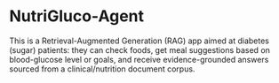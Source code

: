 # NutriGluco-Agent
This is a Retrieval-Augmented Generation (RAG) app aimed at diabetes (sugar) patients: they can check foods, get meal suggestions based on blood-glucose level or goals, and receive evidence-grounded answers sourced from a clinical/nutrition document corpus.

